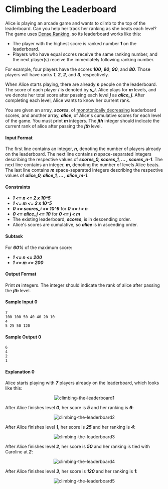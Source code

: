 # Climbing the Leaderboard

Alice is playing an arcade game and wants to climb to the top of the leaderboard. Can you help her track her ranking as she beats each level? The game uses [Dense Ranking](https://en.wikipedia.org/wiki/Ranking#Dense_ranking_.28.221223.22_ranking.29), so its leaderboard works like this:

* The player with the highest score is ranked number __*1*__ on the leaderboard.
* Players who have equal scores receive the same ranking number, and the next player(s) receive the immediately following ranking number.

For example, four players have the scores __*100*__, __*90*__, __*90*__, and __*80*__. Those players will have ranks __*1*__, __*2*__, __*2*__, and __*3*__, respectively.

When Alice starts playing, there are already __*n*__ people on the leaderboard. The score of each player __*i*__ is denoted by __*s_i*__. Alice plays for __*m*__ levels, and we denote her total score after passing each level __*j*__ as __*alice_j*__. After completing each level, Alice wants to know her current rank.

You are given an array, __*scores*__, of [monotonically decreasing](https://en.wikipedia.org/wiki/Monotonic_function) leaderboard scores, and another array, __*alice*__, of Alice's cumulative scores for each level of the game. You must print __*m*__ integers. The __*jth*__ integer should indicate the current rank of alice after passing the __*jth*__ level.

#### Input Format
The first line contains an integer, __*n*__, denoting the number of players already on the leaderboard.
The next line contains __*n*__ space-separated integers describing the respective values of __*scores_0, scores_1, ... , scores_n-1*__.
The next line contains an integer, __*m*__, denoting the number of levels Alice beats.
The last line contains __*m*__ space-separated integers describing the respective values of __*alice_0, alice_1, ... , alice_m-1*__.

#### Constraints
* __*1 <= n <= 2 x 10^5*__
* __*1 <= m <= 2 x 10^5*__
* __*0 <= scores_i <= 10^9*__ for __*0 <= i < n*__
* __*0 <= alice_j <= 10*__ for __*0 <= j < m*__
* The existing leaderboard, __*scores*__, is in descending order.
* Alice's scores are cumulative, so __*alice*__ is in ascending order.

#### Subtask
For __*60%*__ of the maximum score:
* __*1 <= n <= 200*__
* __*1 <= m <= 200*__

#### Output Format
Print __*m*__ integers. The  integer should indicate the rank of alice after passing the __*jth*__ level.

#### Sample Input 0
```
7
100 100 50 40 40 20 10
4
5 25 50 120
```

#### Sample Output 0
```
6
4
2
1
```

#### Explanation 0
Alice starts playing with __*7*__ players already on the leaderboard, which looks like this:

<p align="center">
    <img src="" alt="climbing-the-leaderboard1">
</p>

After Alice finishes level __*0*__, her score is __*5*__ and her ranking is __*6*__:

<p align="center">
    <img src="" alt="climbing-the-leaderboard2">
</p>

After Alice finishes level __*1*__, her score is __*25*__ and her ranking is __*4*__:

<p align="center">
    <img src="" alt="climbing-the-leaderboard3">
</p>

After Alice finishes level __*2*__, her score is __*50*__ and her ranking is tied with Caroline at __*2*__:

<p align="center">
    <img src="" alt="climbing-the-leaderboard4">
</p>

After Alice finishes level __*3*__, her score is __*120*__ and her ranking is __*1*__:

<p align="center">
    <img src="" alt="climbing-the-leaderboard5">
</p>
